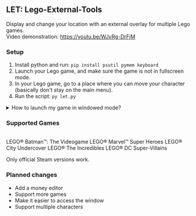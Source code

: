 ## LET: Lego-External-Tools
Display and change your location with an external overlay for multiple Lego games.  
Video demonstration: https://youtu.be/WJvRg-DrFjM

### Setup
1) Install python and run: ```pip install psutil pymem keyboard```
2) Launch your Lego game, and make sure the game is not in fullscreen mode.
3) In your Lego game, go to a place where you can move your character (basically don't stay on the main menu).
4) Run the script: ```py let.py```
<details>
  <summary>How to launch my game in windowed mode?</summary>
  <h2>LEGO® Batman™: The Videogame</h2> On Steam, add the launch option "-windowed".<br>
  <h2>LEGO® City Undercover & LEGO® The Incredibles & LEGO® DC Super-Villains</h2> In the game options, enable Windowed mode.<br>
  <h2>LEGO® Marvel™ Super Heroes</h2> The only way is to use third party software.<br>
  1) Download and launch <a href="https://sourceforge.net/projects/dxwnd/">DXWnd</a><br>
  2) Press "Edit", then "Add" and select the path of the .exe of the game.<br>
  3) Configure the game in DXWnd so that the game displays at the correct size.<br>
  4) Launch the game.
</details>

### Supported Games
||
|-|
LEGO® Batman™: The Videogame
LEGO® Marvel™ Super Heroes
LEGO® City Undercover
LEGO® The Incredibles
LEGO® DC Super-Villains

Only official Steam versions work.

### Planned changes
- Add a money editor
- Support more games
- Make it easier to access the window
- Support multiple characters
